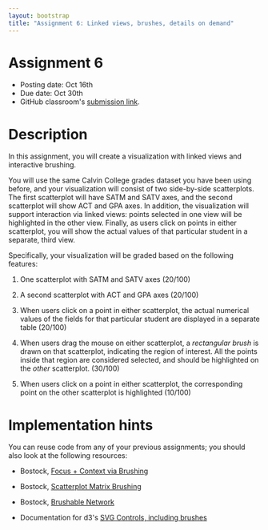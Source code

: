 ```yaml
---
layout: bootstrap
title: "Assignment 6: Linked views, brushes, details on demand"
---
```


# Assignment 6

- Posting date: Oct 16th
- Due date: Oct 30th
- GitHub classroom's [submission link](https://classroom.github.com/a/8fPUVtKi).

# Description

In this assignment, you will create a visualization with linked views
and interactive brushing.

You will use the same Calvin College grades dataset you have been
using before, and your visualization will consist of two side-by-side
scatterplots. The first scatterplot will have SATM and SATV axes, and the
second scatterplot will show ACT and GPA axes. In addition, the
visualization will support interaction via linked views: points
selected in one view will be highlighted in the other view. Finally,
as users click on points in either scatterplot, you will show the
actual values of that particular student in a separate, third view.

Specifically, your visualization will be graded based on the following
features:

1. One scatterplot with SATM and SATV axes (20/100)

2. A second scatterplot with ACT and GPA axes (20/100)

3. When users click on a point in either scatterplot, the
actual numerical values of the fields for that particular student are
displayed in a separate table (20/100)

4. When users drag the mouse on either scatterplot, a *rectangular
brush* is drawn on that scatterplot, indicating the region of
interest. All the points inside that region are considered selected,
and should be highlighted on the *other* scatterplot. (30/100)

5. When users click on a point in either scatterplot, the
corresponding point on the other scatterplot is highlighted (10/100)

# Implementation hints

You can reuse code from any of your previous assignments; you should
also look at the following resources:

- Bostock, [Focus + Context via Brushing](http://bl.ocks.org/mbostock/1667367)
  
- Bostock,
  [Scatterplot Matrix Brushing](http://bl.ocks.org/mbostock/4063663)

- Bostock, [Brushable Network](http://bl.ocks.org/mbostock/4560481)

- Documentation for d3's
  [SVG Controls, including brushes](https://github.com/mbostock/d3/wiki/SVG-Controls)


